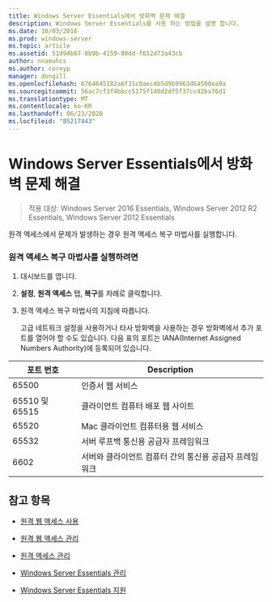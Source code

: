 ```yaml
---
title: Windows Server Essentials에서 방화벽 문제 해결
description: Windows Server Essentials를 사용 하는 방법을 설명 합니다.
ms.date: 10/03/2016
ms.prod: windows-server
ms.topic: article
ms.assetid: 51d94b67-8b9b-4159-80dd-f652d73a43cb
author: nnamuhcs
ms.author: coreyp
manager: dongill
ms.openlocfilehash: 6764645182a6f31c0aec4b5d9b9963d64500ea9a
ms.sourcegitcommit: 56ac7cf3f4bbcc5175f140d2df5f37cc42ba76d1
ms.translationtype: MT
ms.contentlocale: ko-KR
ms.lasthandoff: 06/23/2020
ms.locfileid: "85217443"
---
```

# <a name="troubleshoot-your-firewall-in-windows-server-essentials"></a>Windows Server Essentials에서 방화벽 문제 해결
 
>적용 대상: Windows Server 2016 Essentials, Windows Server 2012 R2 Essentials, Windows Server 2012 Essentials
  
 원격 액세스에서 문제가 발생하는 경우 원격 액세스 복구 마법사를 실행합니다.  
  
### <a name="to-run-the-repair-anywhere-access-wizard"></a>원격 액세스 복구 마법사를 실행하려면  
  
1. 대시보드를 엽니다.  
  
2. **설정**, **원격 액세스** 탭, **복구**를 차례로 클릭합니다.  
  
3. 원격 액세스 복구 마법사의 지침에 따릅니다.  
  
   고급 네트워크 설정을 사용하거나 타사 방화벽을 사용하는 경우 방화벽에서 추가 포트를 열어야 할 수도 있습니다. 다음 표의 포트는 IANA(Internet Assigned Numbers Authority)에 등록되어 있습니다.  
  
|포트 번호|Description|  
|-----------------|-----------------|  
|65500|인증서 웹 서비스|  
|65510 및 65515|클라이언트 컴퓨터 배포 웹 사이트|  
|65520|Mac 클라이언트 컴퓨터용 웹 서비스|  
|65532|서버 루프백 통신용 공급자 프레임워크|  
|6602|서버와 클라이언트 컴퓨터 간의 통신용 공급자 프레임워크|  
  
## <a name="see-also"></a>참고 항목  
  
-   [원격 웹 액세스 사용](../use/Use-Remote-Web-Access-in-Windows-Server-Essentials.md)  
  
-   [원격 웹 액세스 관리](../manage/Manage-Remote-Web-Access-in-Windows-Server-Essentials.md)  
  
-   [원격 액세스 관리](../manage/Manage-Anywhere-Access-in-Windows-Server-Essentials.md)  
  
-   [Windows Server Essentials 관리](../manage/Manage-Windows-Server-Essentials.md)  

-   [Windows Server Essentials 지원](../support/Support-Windows-Server-Essentials.md)

